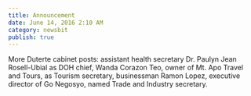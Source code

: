 ```yaml
---
title: Announcement
date: June 14, 2016 2:10 AM
category: newsbit
publish: true
---
```


More Duterte cabinet posts: assistant health secretary Dr. Paulyn Jean Rosell-Ubial as DOH chief, Wanda Corazon Teo, owner of Mt. Apo Travel and Tours, as Tourism secretary, businessman Ramon Lopez, executive director of Go Negosyo, named Trade and Industry secretary.


